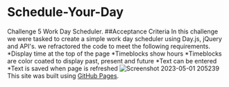 # Schedule-Your-Day
Challenge 5 Work Day Scheduler.
##Acceptance Criteria 
In this challenge we were tasked to create a simple work day scheduler using Day.js, jQuery and API's.
we refractored the code to meet the following requirements.
*Display time at the top of the page
*Timeblocks show hours
*Timeblocks are color coated to display past, present and future
*Text can be entered
*Text is saved when page is refreshed
![Screenshot 2023-05-01 205239](https://user-images.githubusercontent.com/119081622/235562853-04f90e2f-4b5a-4473-a124-b0c9f41fb634.png)
This site was built using [GitHub Pages](https://pages.github.com/).
